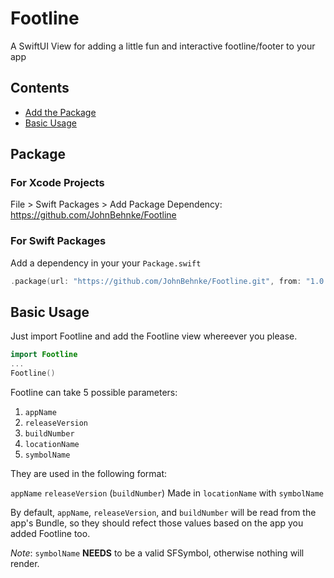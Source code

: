 # Footline
A SwiftUI View for adding a little fun and interactive footline/footer to your app

## Contents

- [Add the Package](#package)
- [Basic Usage](#basic-usage)

## Package

### For Xcode Projects

File > Swift Packages > Add Package Dependency: https://github.com/JohnBehnke/Footline

### For Swift Packages

Add a dependency in your your `Package.swift`

```swift
.package(url: "https://github.com/JohnBehnke/Footline.git", from: "1.0.0"),
```

## Basic Usage

Just import Footline and add the Footline view whereever you please.

```swift
import Footline
...
Footline()
```

Footline can take 5 possible parameters:

1. `appName`
2. `releaseVersion`
3. `buildNumber`
4. `locationName`
5. `symbolName`

They are used in the following format:

`appName` `releaseVersion` (`buildNumber`)
Made in `locationName` with `symbolName`

By default, `appName`, `releaseVersion`, and `buildNumber` will be read from the app's Bundle, so they should refect those values based on the app you added Footline too.

*Note*: `symbolName` **NEEDS** to be a valid SFSymbol, otherwise nothing will render.
